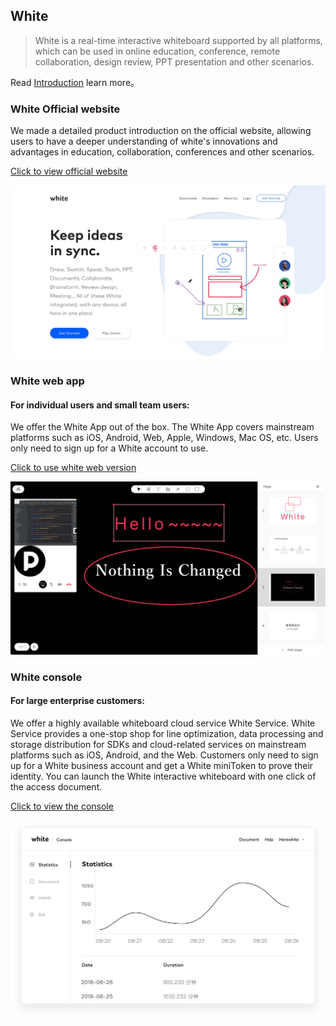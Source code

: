 ## White

> White is a real-time interactive whiteboard supported by all platforms, which can be used in online education, conference, remote collaboration, design review, PPT presentation and other scenarios.

Read [Introduction](introduction.md) learn more。

### White Official website

We made a detailed product introduction on the official website, allowing users to have a deeper understanding of white's innovations and advantages in education, collaboration, conferences and other scenarios.

[Click to view official website](https://www.herewhite.com)

![demo-2.png](./_images/en-uk/landing_page.jpg)

### White web app

#### For individual users and small team users:

We offer the White App out of the box. The White App covers mainstream platforms such as iOS, Android, Web, Apple, Windows, Mac OS, etc. Users only need to sign up for a White account to use.

[Click to use white web version](https://usapp.herewhite.com)

![demo-2.png](./_images/en-uk/web_app.png)

### White console

#### For large enterprise customers:

We offer a highly available whiteboard cloud service White Service. White Service provides a one-stop shop for line optimization, data processing and storage distribution for SDKs and cloud-related services on mainstream platforms such as iOS, Android, and the Web. Customers only need to sign up for a White business account and get a White miniToken to prove their identity. You can launch the White interactive whiteboard with one click of the access document.

[Click to view the console](https://console.herewhite.com)

![demo-2.png](./_images/en-uk/console_page.jpg)
